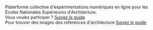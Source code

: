 Platerforme collective d'expérimentations numériques en ligne pour les Écoles Nationales Supérieures d'Architecture. <br>
Vous voulez participer ? <a href="git.html"> Suivez le guide</a>
<br>
    Pour trouver des images des references d'architecture <a href="informations.html"> Suivez le guide</a>
